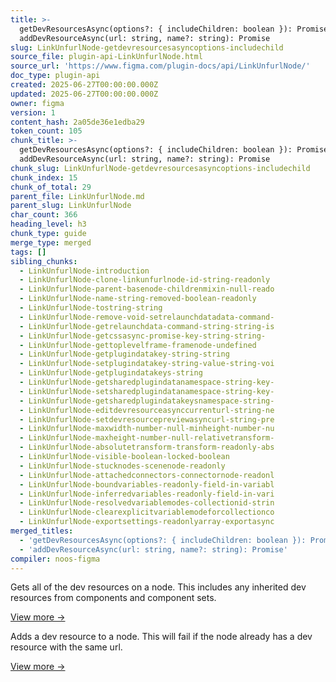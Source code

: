 ```yaml
---
title: >-
  getDevResourcesAsync(options?: { includeChildren: boolean }): Promise +
  addDevResourceAsync(url: string, name?: string): Promise
slug: LinkUnfurlNode-getdevresourcesasyncoptions-includechild
source_file: plugin-api-LinkUnfurlNode.html
source_url: 'https://www.figma.com/plugin-docs/api/LinkUnfurlNode/'
doc_type: plugin-api
created: 2025-06-27T00:00:00.000Z
updated: 2025-06-27T00:00:00.000Z
owner: figma
version: 1
content_hash: 2a05de36e1edba29
token_count: 105
chunk_title: >-
  getDevResourcesAsync(options?: { includeChildren: boolean }): Promise +
  addDevResourceAsync(url: string, name?: string): Promise
chunk_slug: LinkUnfurlNode-getdevresourcesasyncoptions-includechild
chunk_index: 15
chunk_of_total: 29
parent_file: LinkUnfurlNode.md
parent_slug: LinkUnfurlNode
char_count: 366
heading_level: h3
chunk_type: guide
merge_type: merged
tags: []
sibling_chunks:
  - LinkUnfurlNode-introduction
  - LinkUnfurlNode-clone-linkunfurlnode-id-string-readonly
  - LinkUnfurlNode-parent-basenode-childrenmixin-null-reado
  - LinkUnfurlNode-name-string-removed-boolean-readonly
  - LinkUnfurlNode-tostring-string
  - LinkUnfurlNode-remove-void-setrelaunchdatadata-command-
  - LinkUnfurlNode-getrelaunchdata-command-string-string-is
  - LinkUnfurlNode-getcssasync-promise-key-string-string-
  - LinkUnfurlNode-gettoplevelframe-framenode-undefined
  - LinkUnfurlNode-getplugindatakey-string-string
  - LinkUnfurlNode-setplugindatakey-string-value-string-voi
  - LinkUnfurlNode-getplugindatakeys-string
  - LinkUnfurlNode-getsharedplugindatanamespace-string-key-
  - LinkUnfurlNode-setsharedplugindatanamespace-string-key-
  - LinkUnfurlNode-getsharedplugindatakeysnamespace-string-
  - LinkUnfurlNode-editdevresourceasynccurrenturl-string-ne
  - LinkUnfurlNode-setdevresourcepreviewasyncurl-string-pre
  - LinkUnfurlNode-maxwidth-number-null-minheight-number-nu
  - LinkUnfurlNode-maxheight-number-null-relativetransform-
  - LinkUnfurlNode-absolutetransform-transform-readonly-abs
  - LinkUnfurlNode-visible-boolean-locked-boolean
  - LinkUnfurlNode-stucknodes-scenenode-readonly
  - LinkUnfurlNode-attachedconnectors-connectornode-readonl
  - LinkUnfurlNode-boundvariables-readonly-field-in-variabl
  - LinkUnfurlNode-inferredvariables-readonly-field-in-vari
  - LinkUnfurlNode-resolvedvariablemodes-collectionid-strin
  - LinkUnfurlNode-clearexplicitvariablemodeforcollectionco
  - LinkUnfurlNode-exportsettings-readonlyarray-exportasync
merged_titles:
  - 'getDevResourcesAsync(options?: { includeChildren: boolean }): Promise'
  - 'addDevResourceAsync(url: string, name?: string): Promise'
compiler: noos-figma
---
```


Gets all of the dev resources on a node. This includes any inherited dev resources from components and component sets.

[View more →](/plugin-docs/api/properties/nodes-getdevresourcesasync/)

Adds a dev resource to a node. This will fail if the node already has a dev resource with the same url.

[View more →](/plugin-docs/api/properties/nodes-adddevresourceasync/)
